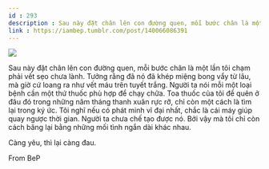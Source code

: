 ```yaml
---
id : 293
description : Sau này đặt chân lên con đường quen, mỗi bước chân là một lần tôi chạm phải vết sẹo chưa lành. Tưởng rằng đã nó đã khép miệng bong vẩy từ lâu, mà giờ cứ loang ra như vết máu trên tuyết trắng. Người ta nói mỗi một loại bệnh cần một thứ thuốc phù hợp để chạy chữa. Toa thuốc của tôi để quên ở đâu đó trong những năm tháng thanh xuân rực rỡ, chỉ còn một cách là tìm lại trong ký ức. Tôi nghĩ nếu có phát minh vĩ đại nhất, chắc là cái máy giúp quay ngược thời gian. Người ta chưa chế tạo được nó. Bởi vậy mà tôi chỉ còn cách băng lại bằng những mối tình ngắn dài khác nhau.
link : https://iambep.tumblr.com/post/140066086391
---
```


![](https://64.media.tumblr.com/416c2288095c9d8af5ba6558d4a3b887/tumblr_o36u2rMgqr1u3a9rjo1_500.jpg)

Sau này đặt chân lên con đường quen, mỗi bước chân là một lần tôi chạm phải
vết sẹo chưa lành. Tưởng rằng đã nó đã khép miệng bong vẩy từ lâu, mà giờ
cứ loang ra như vết máu trên tuyết trắng. Người ta nói mỗi một loại bệnh
cần một thứ thuốc phù hợp để chạy chữa. Toa thuốc của tôi để quên ở đâu
đó trong những năm tháng thanh xuân rực rỡ, chỉ còn một cách là tìm lại
trong ký ức. Tôi nghĩ nếu có phát minh vĩ đại nhất, chắc là cái máy giúp
quay ngược thời gian. Người ta chưa chế tạo được nó. Bởi vậy mà tôi chỉ
còn cách băng lại bằng những mối tình ngắn dài khác nhau.

Càng yêu, thì lại càng đau.

From BeP